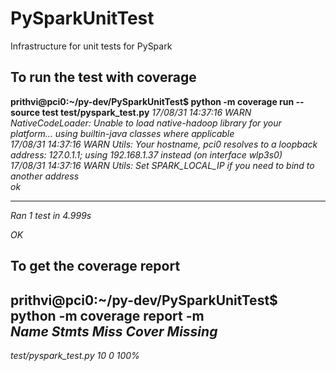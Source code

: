 # PySparkUnitTest
Infrastructure for unit tests for PySpark 

## To run the test with coverage
**prithvi@pci0:~/py-dev/PySparkUnitTest$ python -m coverage run --source test test/pyspark_test.py** 
*17/08/31 14:37:16 WARN NativeCodeLoader: Unable to load native-hadoop library for your platform... using builtin-java classes where applicable*  
*17/08/31 14:37:16 WARN Utils: Your hostname, pci0 resolves to a loopback address: 127.0.1.1; using 192.168.1.37 instead (on interface wlp3s0)*  
*17/08/31 14:37:16 WARN Utils: Set SPARK_LOCAL_IP if you need to bind to another address*  
*ok*                                                                              
   
----------------------------------------------------------------------   
*Ran 1 test in 4.999s*  
  
*OK*  

## To get the coverage report
**prithvi@pci0:~/py-dev/PySparkUnitTest$ python -m coverage report -m**  
*Name                   Stmts   Miss  Cover   Missing*  
----------------------------------------------------   
*test/pyspark_test.py      10      0   100%*   

